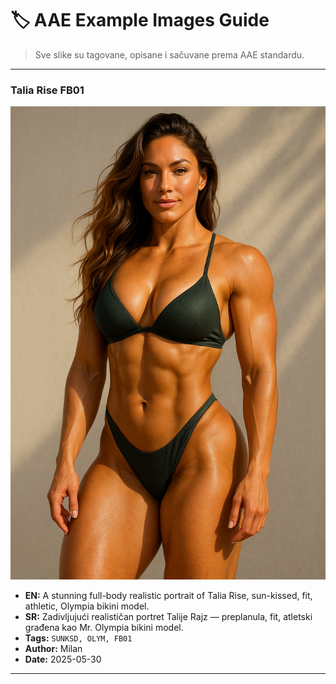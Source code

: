 # 🏷️ AAE Example Images Guide

> Sve slike su tagovane, opisane i sačuvane prema AAE standardu.

---
### Talia Rise FB01

![Talia Rise FB01](examples/images/talia-rise-sunksd-olym-fb01.jpg)


- **EN:** A stunning full-body realistic portrait of Talia Rise, sun-kissed, fit, athletic, Olympia bikini model.
- **SR:** Zadivljujući realističan portret Talije Rajz — preplanula, fit, atletski građena kao Mr. Olympia bikini model.
- **Tags:** `SUNKSD, OLYM, FB01`
- **Author:** Milan
- **Date:** 2025-05-30

---
